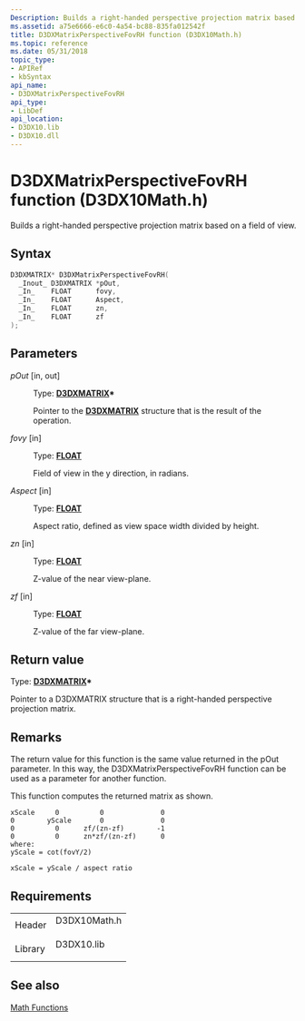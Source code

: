 ```yaml
---
Description: Builds a right-handed perspective projection matrix based on a field of view.
ms.assetid: a75e6666-e6c0-4a54-bc88-835fa012542f
title: D3DXMatrixPerspectiveFovRH function (D3DX10Math.h)
ms.topic: reference
ms.date: 05/31/2018
topic_type: 
- APIRef
- kbSyntax
api_name: 
- D3DXMatrixPerspectiveFovRH
api_type: 
- LibDef
api_location: 
- D3DX10.lib
- D3DX10.dll
---
```


# D3DXMatrixPerspectiveFovRH function (D3DX10Math.h)

Builds a right-handed perspective projection matrix based on a field of view.

## Syntax


```C++
D3DXMATRIX* D3DXMatrixPerspectiveFovRH(
  _Inout_ D3DXMATRIX *pOut,
  _In_    FLOAT      fovy,
  _In_    FLOAT      Aspect,
  _In_    FLOAT      zn,
  _In_    FLOAT      zf
);
```



## Parameters

<dl> <dt>

*pOut* \[in, out\]
</dt> <dd>

Type: **[**D3DXMATRIX**](../direct3d9/d3dxmatrix.md)\***

Pointer to the [**D3DXMATRIX**](d3d10-d3dxmatrix.md) structure that is the result of the operation.

</dd> <dt>

*fovy* \[in\]
</dt> <dd>

Type: **[**FLOAT**](../winprog/windows-data-types.md)**

Field of view in the y direction, in radians.

</dd> <dt>

*Aspect* \[in\]
</dt> <dd>

Type: **[**FLOAT**](../winprog/windows-data-types.md)**

Aspect ratio, defined as view space width divided by height.

</dd> <dt>

*zn* \[in\]
</dt> <dd>

Type: **[**FLOAT**](../winprog/windows-data-types.md)**

Z-value of the near view-plane.

</dd> <dt>

*zf* \[in\]
</dt> <dd>

Type: **[**FLOAT**](../winprog/windows-data-types.md)**

Z-value of the far view-plane.

</dd> </dl>

## Return value

Type: **[**D3DXMATRIX**](../direct3d9/d3dxmatrix.md)\***

Pointer to a D3DXMATRIX structure that is a right-handed perspective projection matrix.

## Remarks

The return value for this function is the same value returned in the pOut parameter. In this way, the D3DXMatrixPerspectiveFovRH function can be used as a parameter for another function.

This function computes the returned matrix as shown.


```
xScale     0          0              0
0        yScale       0              0
0          0      zf/(zn-zf)        -1
0          0      zn*zf/(zn-zf)      0
where:
yScale = cot(fovY/2)
    
xScale = yScale / aspect ratio
```



## Requirements



|                    |                                                                                         |
|--------------------|-----------------------------------------------------------------------------------------|
| Header<br/>  | <dl> <dt>D3DX10Math.h</dt> </dl> |
| Library<br/> | <dl> <dt>D3DX10.lib</dt> </dl>   |



## See also

<dl> <dt>

[Math Functions](d3d10-graphics-reference-d3dx10-functions-math.md)
</dt> </dl>

 

 
